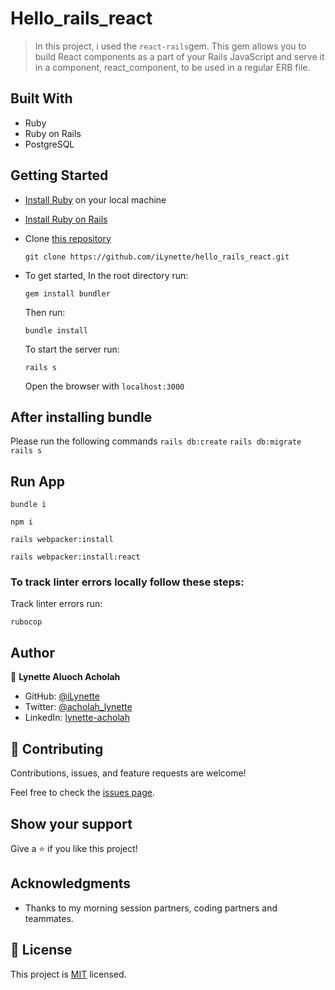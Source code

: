 # Hello_rails_react

> In this project, i used the ```react-rails```gem. This gem allows you to build React components as a part of your Rails JavaScript and serve it in a component, react_component, to be used in a regular ERB file.


## Built With

- Ruby
- Ruby on Rails
- PostgreSQL

## Getting Started

- [Install Ruby](https://www.ruby-lang.org/en/documentation/installation/) on your local machine 
- [Install Ruby on Rails](https://guides.rubyonrails.org/v5.1/getting_started.html)
- Clone [this repository](https://github.com/iLynette/hello_rails_react.git)
  ```
  git clone https://github.com/iLynette/hello_rails_react.git
  ```
- To get started, In the root directory run:
  ```
  gem install bundler
  ```
  Then run:
  ```
  bundle install
  ```
  To start the server run: 

  ```
  rails s
  ```
  Open the browser with `localhost:3000`

  
## After installing bundle

Please run the following commands `rails db:create` `rails db:migrate` `rails s`

## Run App
```
bundle i
```

```
npm i
```

```
rails webpacker:install
```

```
rails webpacker:install:react
```
### To track linter errors locally follow these steps:  

Track linter errors run:
```
rubocop
```

## Author

:woman: **Lynette Aluoch Acholah**

- GitHub: [@iLynette](https://github.com/iLynette)
- Twitter: [@acholah_lynette](https://twitter.com/acholah_lynette)
- LinkedIn: [lynette-acholah](https://linkedin.com/in/lynette-acholah)

## 🤝 Contributing

Contributions, issues, and feature requests are welcome!

Feel free to check the [issues page](https://github.com/iLynette/hello_rails_react/issues).

## Show your support

Give a ⭐️ if you like this project!

## Acknowledgments

- Thanks to my morning session partners, coding partners and teammates.

## 📝 License

This project is [MIT](./MIT.md) licensed.
